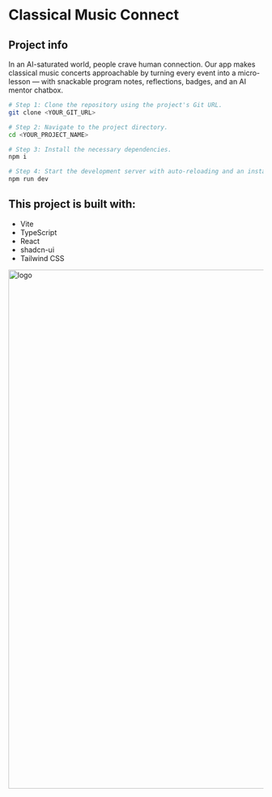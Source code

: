 # Classical Music Connect

## Project info

In an AI-saturated world, people crave human connection. Our app makes classical music concerts approachable by turning every event into a micro-lesson — with snackable program notes, reflections, badges, and an AI mentor chatbox.

```sh
# Step 1: Clone the repository using the project's Git URL.
git clone <YOUR_GIT_URL>

# Step 2: Navigate to the project directory.
cd <YOUR_PROJECT_NAME>

# Step 3: Install the necessary dependencies.
npm i

# Step 4: Start the development server with auto-reloading and an instant preview.
npm run dev
```

## This project is built with:

- Vite
- TypeScript
- React
- shadcn-ui
- Tailwind CSS

<img width="1024" height="1024" alt="logo" src="https://github.com/user-attachments/assets/66584d55-09a1-4af9-9914-2f6ab71d077b" />

